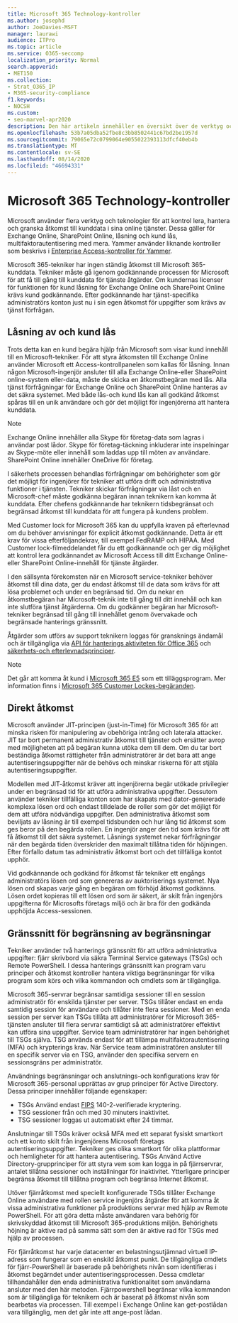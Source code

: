 ```yaml
---
title: Microsoft 365 Technology-kontroller
ms.author: josephd
author: JoeDavies-MSFT
manager: laurawi
audience: ITPro
ms.topic: article
ms.service: O365-seccomp
localization_priority: Normal
search.appverid:
- MET150
ms.collection:
- Strat_O365_IP
- M365-security-compliance
f1.keywords:
- NOCSH
ms.custom:
- seo-marvel-apr2020
description: Den här artikeln innehåller en översikt över de verktyg och teknologier som används av Microsoft för teknik kontroll i Microsoft 365.
ms.openlocfilehash: 53b7a05dba52fbe8c3bb8502441c67bd2be1957d
ms.sourcegitcommit: 79065e72c0799064e9055022393113dfcf40eb4b
ms.translationtype: MT
ms.contentlocale: sv-SE
ms.lasthandoff: 08/14/2020
ms.locfileid: "46694331"
---
```

# <a name="microsoft-365-technology-controls"></a>Microsoft 365 Technology-kontroller 

Microsoft använder flera verktyg och teknologier för att kontrol lera, hantera och granska åtkomst till kunddata i sina online tjänster. Dessa gäller för Exchange Online, SharePoint Online, låsning och kund lås, multifaktorautentisering med mera. Yammer använder liknande kontroller som beskrivs i [Enterprise Access-kontroller för Yammer](microsoft-365-yammer-enterprise-access-controls.md).

Microsoft 365-tekniker har ingen ständig åtkomst till Microsoft 365-kunddata. Tekniker måste gå igenom godkännande processen för Microsoft för att få till gång till kunddata för tjänste åtgärder. Om kundernas licenser för funktionen för kund låsning för Exchange Online och SharePoint Online krävs kund godkännande. Efter godkännande har tjänst-specifika administratörs konton just nu i sin egen åtkomst för uppgifter som krävs av tjänst förfrågan.

## <a name="lockbox-and-customer-lockbox"></a>Låsning av och kund lås

Trots detta kan en kund begära hjälp från Microsoft som visar kund innehåll till en Microsoft-tekniker. För att styra åtkomsten till Exchange Online använder Microsoft ett Access-kontrollpanelen som kallas för låsning. Innan någon Microsoft-ingenjör ansluter till alla Exchange Online-eller SharePoint online-system eller-data, måste de skicka en åtkomstbegäran med lås. Alla tjänst förfrågningar för Exchange Online och SharePoint Online hanteras av det säkra systemet. Med både lås-och kund lås kan all godkänd åtkomst spåras till en unik användare och gör det möjligt för ingenjörerna att hantera kunddata.

> [!NOTE]
> Exchange Online innehåller alla Skype för företag-data som lagras i användar post lådor. Skype för företag-täckning inkluderar inte inspelningar av Skype-möte eller innehåll som laddas upp till möten av användare. SharePoint Online innehåller OneDrive för företag.

I säkerhets processen behandlas förfrågningar om behörigheter som gör det möjligt för ingenjörer för tekniker att utföra drift och administrativa funktioner i tjänsten. Tekniker skickar förfrågningar via låst och en Microsoft-chef måste godkänna begäran innan teknikern kan komma åt kunddata. Efter chefens godkännande har teknikern tidsbegränsat och begränsad åtkomst till kunddata för att fungera på kundens problem.

Med Customer lock for Microsoft 365 kan du uppfylla kraven på efterlevnad om du behöver anvisningar för explicit åtkomst godkännande. Detta är ett krav för vissa efterföljandekrav, till exempel FedRAMP och HIPAA. Med Customer lock-filmeddelandet får du ett godkännande och ger dig möjlighet att kontrol lera godkännandet av Microsoft Access till ditt Exchange Online-eller SharePoint Online-innehåll för tjänste åtgärder.

I den sällsynta förekomsten när en Microsoft service-tekniker behöver åtkomst till dina data, ger du endast åtkomst till de data som krävs för att lösa problemet och under en begränsad tid. Om du nekar en åtkomstbegäran har Microsoft-teknik inte till gång till ditt innehåll och kan inte slutföra tjänst åtgärderna. Om du godkänner begäran har Microsoft-tekniker begränsad till gång till innehållet genom övervakade och begränsade hanterings gränssnitt.

Åtgärder som utförs av support teknikern loggas för gransknings ändamål och är tillgängliga via [API för hanterings aktiviteten för Office 365](https://docs.microsoft.com/office/office-365-management-api/get-started-with-office-365-management-apis) och [säkerhets-och efterlevnadsprinciper](https://protection.office.com/).

>[!NOTE]
> Det går att komma åt kund i [Microsoft 365 E5](https://products.office.com/business/office-365-enterprise-e5-business-software) som ett tilläggsprogram. Mer information finns i [Microsoft 365 Customer Lockes-begäranden](https://support.office.com/article/Office-365-Customer-Lockbox-Requests-36f9cdd1-e64c-421b-a7e4-4a54d16440a2).

## <a name="just-in-time-access"></a>Direkt åtkomst

Microsoft använder JIT-principen (just-in-Time) för Microsoft 365 för att minska risken för manipulering av obehöriga intrång och laterala attacker. JIT tar bort permanent administrativ åtkomst till tjänster och ersätter avrop med möjligheten att på begäran kunna utöka dem till dem. Om du tar bort beständiga åtkomst rättigheter från administratörer är det bara att ange autentiseringsuppgifter när de behövs och minskar riskerna för att stjäla autentiseringsuppgifter.

Modellen med JIT-åtkomst kräver att ingenjörerna begär utökade privilegier under en begränsad tid för att utföra administrativa uppgifter. Dessutom använder tekniker tillfälliga konton som har skapats med dator-genererade komplexa lösen ord och endast tilldelade de roller som gör det möjligt för dem att utföra nödvändiga uppgifter. Den administrativa åtkomst som beviljats av låsning är till exempel tidsbunden och hur lång tid åtkomst som ges beror på den begärda rollen. En ingenjör anger den tid som krävs för att få åtkomst till det säkra systemet. Låsnings systemet nekar förfrågningar när den begärda tiden överskrider den maximalt tillåtna tiden för höjningen. Efter förfallo datum tas administrativ åtkomst bort och det tillfälliga kontot upphör.

Vid godkännande och godkänd för åtkomst får tekniker ett engångs administratörs lösen ord som genereras av auktoriserings systemet. Nya lösen ord skapas varje gång en begäran om förhöjd åtkomst godkänns. Lösen ordet kopieras till ett lösen ord som är säkert, är skilt från ingenjörs uppgifterna för Microsofts företags miljö och är bra för den godkända upphöjda Access-sessionen.

## <a name="constrained-management-interfaces"></a>Gränssnitt för begränsning av begränsningar

Tekniker använder två hanterings gränssnitt för att utföra administrativa uppgifter: fjärr skrivbord via säkra Terminal Service gateways (TSGs) och Remote PowerShell. I dessa hanterings gränssnitt kan program varu principer och åtkomst kontroller hantera viktiga begränsningar för vilka program som körs och vilka kommandon och cmdlets som är tillgängliga.

Microsoft 365-servrar begränsar samtidiga sessioner till en session administratör för enskilda tjänster per server. TSGs tillåter endast en enda samtidig session för användare och tillåter inte flera sessioner. Med en enda session per server kan TSGs tillåta att administratörer för Microsoft 365-tjänsten ansluter till flera servrar samtidigt så att administratörer effektivt kan utföra sina uppgifter. Service team administratörer har ingen behörighet till TSGs själva. TSG används endast för att tillämpa multifaktorautentisering (MFA) och krypterings krav. När Service team administratören ansluter till en specifik server via en TSG, använder den specifika servern en sessionsgräns per administratör.

Användnings begränsningar och anslutnings-och konfigurations krav för Microsoft 365-personal upprättas av grup principer för Active Directory. Dessa principer innehåller följande egenskaper:

- TSGs Använd endast [FIPS](https://www.microsoft.com/TrustCenter/Compliance/FIPS) 140-2-verifierade kryptering.
- TSG sessioner från och med 30 minuters inaktivitet.
- TSG sessioner loggas ut automatiskt efter 24 timmar.

Anslutningar till TSGs kräver också MFA med ett separat fysiskt smartkort och ett konto skilt från ingenjörens Microsoft företags autentiseringsuppgifter. Tekniker ges olika smartkort för olika plattformar och hemligheter för att hantera autentisering. TSGs Använd Active Directory-grupprinciper för att styra vem som kan logga in på fjärrservrar, antalet tillåtna sessioner och inställningar för inaktivitet. Ytterligare principer begränsa åtkomst till tillåtna program och begränsa Internet åtkomst.

Utöver fjärråtkomst med speciellt konfigurerade TSGs tillåter Exchange Online användare med rollen service ingenjörs åtgärder för att komma åt vissa administrativa funktioner på produktions servrar med hjälp av Remote PowerShell. För att göra detta måste användaren vara behörig för skrivskyddad åtkomst till Microsoft 365-produktions miljön. Behörighets höjning är aktive rad på samma sätt som den är aktive rad för TSGs med hjälp av processen.

För fjärråtkomst har varje datacenter en belastningsutjämnad virtuell IP-adress som fungerar som en enskild åtkomst punkt. De tillgängliga cmdlets för fjärr-PowerShell är baserade på behörighets nivån som identifieras i åtkomst begärndet under autentiseringsprocessen. Dessa cmdletar tillhandahåller den enda administrativa funktionalitet som användarna ansluter med den här metoden. Fjärrpowershell begränsar vilka kommandon som är tillgängliga för teknikern och är baserat på åtkomst nivån som bearbetas via processen. Till exempel i Exchange Online kan get-postlådan vara tillgänglig, men det går inte att ange-post lådan.
